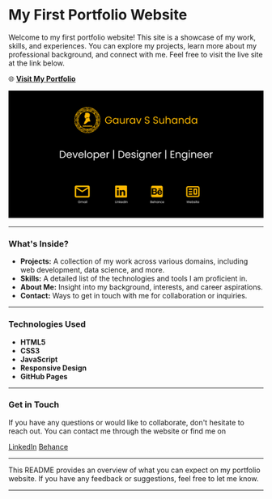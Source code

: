 # My First Portfolio Website

Welcome to my first portfolio website! This site is a showcase of my work, skills, and experiences. You can explore my projects, learn more about my professional background, and connect with me. Feel free to visit the live site at the link below.

🌐 **[Visit My Portfolio](https://gauravsuhanda.github.io/)**

![Portfolio Preview](./assets/Portfolio.jpg)

---

### What's Inside?

- **Projects:** A collection of my work across various domains, including web development, data science, and more.
- **Skills:** A detailed list of the technologies and tools I am proficient in.
- **About Me:** Insight into my background, interests, and career aspirations.
- **Contact:** Ways to get in touch with me for collaboration or inquiries.

---

### Technologies Used

- **HTML5**
- **CSS3**
- **JavaScript**
- **Responsive Design**
- **GitHub Pages**

---

### Get in Touch

If you have any questions or would like to collaborate, don't hesitate to reach out. You can contact me through the website or find me on

[LinkedIn](https://www.linkedin.com/in/gauravsuhanda/)
[Behance](https://www.behance.net/gaurs)



---

This README provides an overview of what you can expect on my portfolio website. If you have any feedback or suggestions, feel free to let me know.

---

